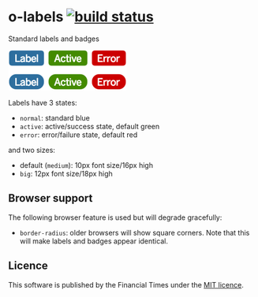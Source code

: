 o-labels [![build status](https://travis-ci.org/Financial-Times/o-labels.svg)](https://travis-ci.org/Financial-Times/o-labels)
===

Standard labels and badges

![screenshot](screenshot.png)

Labels have 3 states:

 - `normal`: standard blue
 - `active`: active/success state, default green
 - `error`: error/failure state, default red

and two sizes:

 - default (`medium`): 10px font size/16px high
 - `big`: 12px font size/18px high

Browser support
---

The following browser feature is used but will degrade gracefully:

 - `border-radius`: older browsers will show square corners. Note that this will make labels and badges appear identical.

Licence
---
This software is published by the Financial Times under the [MIT licence](http://opensource.org/licenses/MIT).
